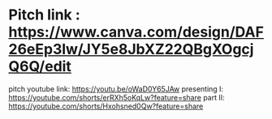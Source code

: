 # Pitch link : https://www.canva.com/design/DAF26eEp3lw/JY5e8JbXZ22QBgXOgcjQ6Q/edit

pitch youtube link: https://youtu.be/oWaD0Y65JAw
presenting I: https://youtube.com/shorts/erRXh5oKqLw?feature=share
part II: https://youtube.com/shorts/Hxohsned0Qw?feature=share